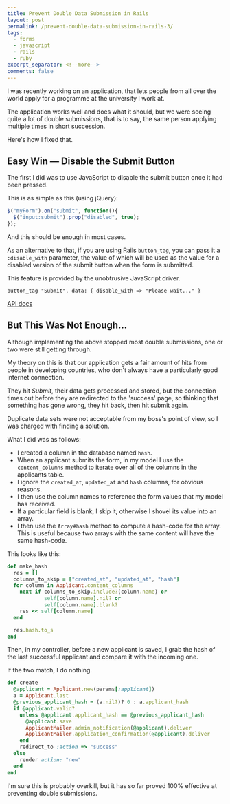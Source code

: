 ```yaml
---
title: Prevent Double Data Submission in Rails
layout: post
permalink: /prevent-double-data-submission-in-rails-3/
tags:
  - forms
  - javascript
  - rails
  - ruby
excerpt_separator: <!--more-->
comments: false
---
```


I was recently working on an application, that lets people from all over the world apply for a programme at the university I work at.

The application works well and does what it should, but we were seeing quite a lot of double submissions, that is to say, the same person applying multiple times in short succession.

Here's how I fixed that.

<!--more-->
## Easy Win — Disable the Submit Button
The first I did was to use JavaScript to disable the submit button once it had been pressed.

This is as simple as this (using jQuery):

```js
$("myForm").on("submit", function(){
  $("input:submit").prop("disabled", true);
});
```

And this should be enough in most cases.

As an alternative to that, if you are using Rails `button_tag`, you can pass it a `:disable_with` parameter, the value of which will be used as the value for a disabled version of the submit button when the form is submitted.

This feature is provided by the unobtrusive JavaScript driver.

```erb
button_tag "Submit", data: { disable_with => "Please wait..." }
```

[API docs](http://api.rubyonrails.org/classes/ActionView/Helpers/FormTagHelper.html#method-i-button_tag "API docs for the button_tag method")

## But This Was Not Enough…

Although implementing the above stopped most double submissions, one or two were still getting through.

My theory on this is that our application gets a fair amount of hits from people in developing countries, who don't always have a particularly good internet connection.

They hit _Submit_, their data gets processed and stored, but the connection times out before they are redirected to the 'success' page, so thinking that something has gone wrong, they hit back, then hit submit again.

Duplicate data sets were not acceptable from my boss's point of view, so I was charged with finding a solution.

What I did was as follows:

-  I created a column in the database named `hash`.
-  When an applicant submits the form, in my model I use the `content_columns` method to iterate over all of the columns in the applicants table.
-  I ignore the `created_at`, `updated_at` and `hash` columns, for obvious reasons.
-  I then use the column names to reference the form values that my model has received.
-  If a particular field is blank, I skip it, otherwise I shovel its value into an array.
-  I then use the `Array#hash` method to compute a hash-code for the array. This is useful because two arrays with the same content will have the same hash-code.

This looks like this:

```ruby
def make_hash
  res = []
  columns_to_skip = ["created_at", "updated_at", "hash"]
  for column in Applicant.content_columns
    next if columns_to_skip.include?(column.name) or
            self[column.name].nil? or
            self[column.name].blank?
    res << self[column.name]
  end

  res.hash.to_s
end
```

Then, in my controller, before a new applicant is saved, I grab the hash of the last successful applicant and compare it with the incoming one.

If the two match, I do nothing.

```ruby
def create
  @applicant = Applicant.new(params[:applicant])
  a = Applicant.last
  @previous_applicant_hash = (a.nil?)? 0 : a.applicant_hash
  if @applicant.valid?
    unless @applicant.applicant_hash == @previous_applicant_hash
      @applicant.save
      ApplicantMailer.admin_notification(@applicant).deliver
      ApplicantMailer.application_confirmation(@applicant).deliver
    end
    redirect_to :action => "success"
  else
    render action: "new"
  end
end
```

I'm sure this is probably overkill, but it has so far proved 100% effective at preventing double submissions.
